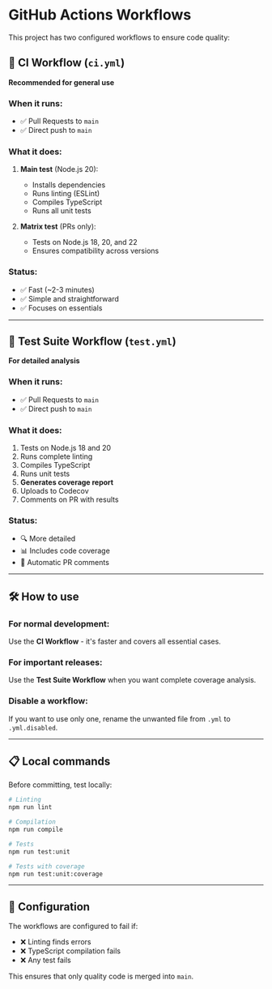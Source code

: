 # GitHub Actions Workflows

This project has two configured workflows to ensure code quality:

## 🚀 CI Workflow (`ci.yml`)
**Recommended for general use**

### When it runs:
- ✅ Pull Requests to `main`
- ✅ Direct push to `main`

### What it does:
1. **Main test** (Node.js 20):
   - Installs dependencies
   - Runs linting (ESLint)
   - Compiles TypeScript
   - Runs all unit tests

2. **Matrix test** (PRs only):
   - Tests on Node.js 18, 20, and 22
   - Ensures compatibility across versions

### Status:
- ✅ Fast (~2-3 minutes)
- ✅ Simple and straightforward
- ✅ Focuses on essentials

---

## 🔬 Test Suite Workflow (`test.yml`)
**For detailed analysis**

### When it runs:
- ✅ Pull Requests to `main`
- ✅ Direct push to `main`

### What it does:
1. Tests on Node.js 18 and 20
2. Runs complete linting
3. Compiles TypeScript
4. Runs unit tests
5. **Generates coverage report**
6. Uploads to Codecov
7. Comments on PR with results

### Status:
- 🔍 More detailed
- 📊 Includes code coverage
- 💬 Automatic PR comments

---

## 🛠️ How to use

### For normal development:
Use the **CI Workflow** - it's faster and covers all essential cases.

### For important releases:
Use the **Test Suite Workflow** when you want complete coverage analysis.

### Disable a workflow:
If you want to use only one, rename the unwanted file from `.yml` to `.yml.disabled`.

---

## 📋 Local commands

Before committing, test locally:

```bash
# Linting
npm run lint

# Compilation
npm run compile

# Tests
npm run test:unit

# Tests with coverage
npm run test:unit:coverage
```

---

## 🔧 Configuration

The workflows are configured to fail if:
- ❌ Linting finds errors
- ❌ TypeScript compilation fails
- ❌ Any test fails

This ensures that only quality code is merged into `main`. 